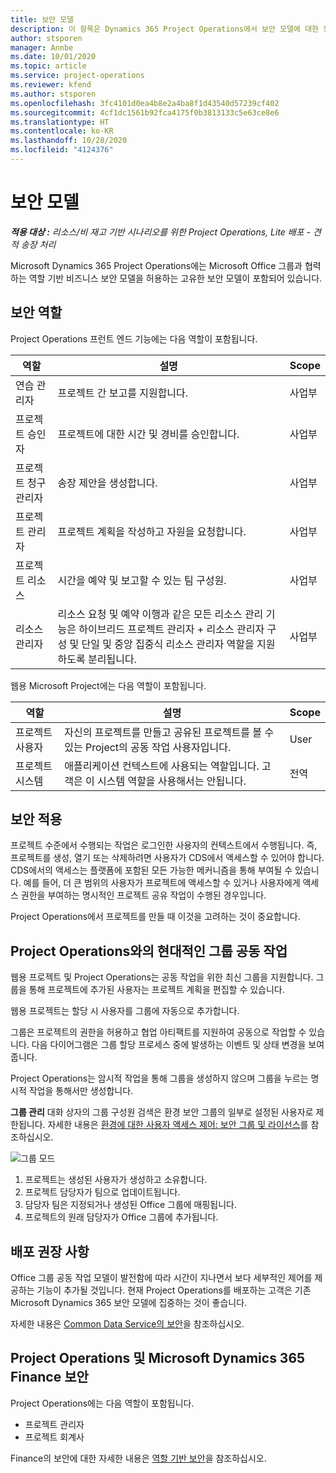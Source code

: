 ```yaml
---
title: 보안 모델
description: 이 항목은 Dynamics 365 Project Operations에서 보안 모델에 대한 정보를 제공합니다.
author: stsporen
manager: Annbe
ms.date: 10/01/2020
ms.topic: article
ms.service: project-operations
ms.reviewer: kfend
ms.author: stsporen
ms.openlocfilehash: 3fc4101d0ea4b8e2a4ba8f1d43540d57239cf402
ms.sourcegitcommit: 4cf1dc1561b92fca4175f0b3813133c5e63ce8e6
ms.translationtype: HT
ms.contentlocale: ko-KR
ms.lasthandoff: 10/28/2020
ms.locfileid: "4124376"
---
```

# <a name="security-model"></a>보안 모델

_**적용 대상 :** 리소스/비 재고 기반 시나리오를 위한 Project Operations, Lite 배포 - 견적 송장 처리_

Microsoft Dynamics 365 Project Operations에는 Microsoft Office 그룹과 협력하는 역할 기반 비즈니스 보안 모델을 허용하는 고유한 보안 모델이 포함되어 있습니다. 


## <a name="security-roles"></a>보안 역할
Project Operations 프런트 엔드 기능에는 다음 역할이 포함됩니다.

| 역할                          | 설명                                                                                                                                                                 | Scope |
|-------------------------------|-----------------------------------------------------------------------------------------------------------------------------------------------------------------------------|------|
| 연습 관리자              | 프로젝트 간 보고를 지원합니다.                                                                                                            | 사업부              |
| 프로젝트 승인자              | 프로젝트에 대한 시간 및 경비를 승인합니다.                                                                                                                              | 사업부 |
| 프로젝트 청구 관리자 | 송장 제안을 생성합니다.                                                                                                                                                 | 사업부 |
| 프로젝트 관리자               | 프로젝트 계획을 작성하고 자원을 요청합니다.                                                                                                                              | 사업부 |
| 프로젝트 리소스              | 시간을 예약 및 보고할 수 있는 팀 구성원.                                                                                                          | 사업부|
| 리소스 관리자              | 리소스 요청 및 예약 이행과 같은 모든 리소스 관리 기능은 하이브리드 프로젝트 관리자 + 리소스 관리자 구성 및 단일 및 중앙 집중식 리소스 관리자 역할을 지원하도록 분리됩니다. | 사업부 |


웹용 Microsoft Project에는 다음 역할이 포함됩니다.

| 역할           | 설명                                                                                                        | Scope  |
|----------------|--------------------------------------------------------------------------------------------------------------------|--------|
| 프로젝트 사용자   | 자신의 프로젝트를 만들고 공유된 프로젝트를 볼 수 있는 Project의 공동 작업 사용자입니다. | User   |
| 프로젝트 시스템 | 애플리케이션 컨텍스트에 사용되는 역할입니다. 고객은 이 시스템 역할을 사용해서는 안됩니다.                                    | 전역 |

## <a name="security-enforcement"></a>보안 적용
프로젝트 수준에서 수행되는 작업은 로그인한 사용자의 컨텍스트에서 수행됩니다. 즉, 프로젝트를 생성, 열기 또는 삭제하려면 사용자가 CDS에서 액세스할 수 있어야 합니다. CDS에서의 액세스는 플랫폼에 포함된 모든 가능한 메커니즘을 통해 부여될 수 있습니다. 예를 들어, 더 큰 범위의 사용자가 프로젝트에 액세스할 수 있거나 사용자에게 액세스 권한을 부여하는 명시적인 프로젝트 공유 작업이 수행된 경우입니다.

Project Operations에서 프로젝트를 만들 때 이것을 고려하는 것이 중요합니다.

## <a name="modern-group-collaboration-with-project-operations"></a>Project Operations와의 현대적인 그룹 공동 작업
웹용 프로젝트 및 Project Operations는 공동 작업을 위한 최신 그룹을 지원합니다. 그룹을 통해 프로젝트에 추가된 사용자는 프로젝트 계획을 편집할 수 있습니다.

웹용 프로젝트는 할당 시 사용자를 그룹에 자동으로 추가합니다.

그룹은 프로젝트의 권한을 허용하고 협업 아티팩트를 지원하여 공동으로 작업할 수 있습니다. 다음 다이어그램은 그룹 할당 프로세스 중에 발생하는 이벤트 및 상태 변경을 보여줍니다.

Project Operations는 암시적 작업을 통해 그룹을 생성하지 않으며 그룹을 누르는 명시적 작업을 통해서만 생성합니다.

**그룹 관리** 대화 상자의 그룹 구성원 검색은 환경 보안 그룹의 일부로 설정된 사용자로 제한됩니다. 자세한 내용은 [환경에 대한 사용자 액세스 제어: 보안 그룹 및 라이선스](https://docs.microsoft.com/power-platform/admin/control-user-access)를 참조하십시오.

![그룹 모드](./media/groupsmode.png)

1. 프로젝트는 생성된 사용자가 생성하고 소유합니다.
2. 프로젝트 담당자가 팀으로 업데이트됩니다.
3. 담당자 팀은 지정되거나 생성된 Office 그룹에 매핑됩니다.
4. 프로젝트의 원래 담당자가 Office 그룹에 추가됩니다.

## <a name="deployment-recommendation"></a>배포 권장 사항
Office 그룹 공동 작업 모델이 발전함에 따라 시간이 지나면서 보다 세부적인 제어를 제공하는 기능이 추가될 것입니다. 현재 Project Operations를 배포하는 고객은 기존 Microsoft Dynamics 365 보안 모델에 집중하는 것이 좋습니다.

자세한 내용은 [Common Data Service의 보안](https://docs.microsoft.com/power-platform/admin/wp-security)을 참조하십시오.

## <a name="project-operations-and-microsoft-dynamics-365-finance-security"></a>Project Operations 및 Microsoft Dynamics 365 Finance 보안
Project Operations에는 다음 역할이 포함됩니다.

- 프로젝트 관리자
- 프로젝트 회계사

Finance의 보안에 대한 자세한 내용은 [역할 기반 보안](https://docs.microsoft.com/dynamics365/fin-ops-core/dev-itpro/sysadmin/role-based-security)을 참조하십시오.


